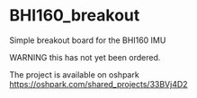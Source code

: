 # BHI160_breakout
Simple breakout board for the BHI160 IMU

WARNING this has not yet been ordered.

The project is available on oshpark https://oshpark.com/shared_projects/33BVj4D2
